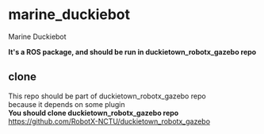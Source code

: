 # marine_duckiebot
Marine Duckiebot 

**It's a ROS package, and should be run in duckietown_robotx_gazebo repo**


## clone
This repo should be part of duckietown_robotx_gazebo  repo  
because it depends on some plugin  
**You should clone duckietown_robotx_gazebo  repo**  
https://github.com/RobotX-NCTU/duckietown_robotx_gazebo